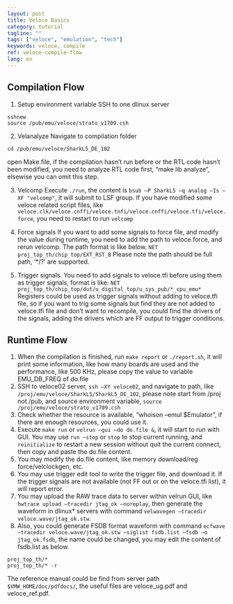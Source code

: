 ```yaml
---
layout: post
title: Veloce Basics
category: tutorial
tagline: ""
tags: ["veloce", "emulation", "tech"]
keywords: veloce, compile 
ref: veloce-compile-flow
lang: en
---
```


## Compilation Flow 

1. Setup environment variable
SSH to one dlinux server
```
sshnew
source /pub/emu/veloce/strato_v1709.csh
```
2. Velanalyze
Navigate to compilation folder 
```
cd /pub/emu/veloce/SharkL5_DE_102
```
open Make.file, if the compilation hasn’t run before or the RTL code hasn’t been modified, you need to analyze RTL code first, “make lib analyze”, elsewise you can omit this step.

3. Velcomp
Execute ``./run``, the content is ``bsub –P SharkL5 –q analog –Is –XF "velcomp"``, it will submit to LSF group. If you have modified some veloce related script files, like ``veloce.clk/veloce.cnffi/veloce.tnfi/veloce.cnffi/veloce.tfi/veloce.force``, you need to restart to run ``velcomp``

4. Force signals
If you want to add some signals to force file, and modify the value during runtime, you need to add the path to veloce.force, and rerun velcomp. The path format is like below.
``NET proj_top_th/chip_top/EXT_RST_B``
Please note the path should be full path, ‘*/?’ are supported.

5. Trigger signals.
You need to add signals to veloce.tfi before using them as trigger signals, format is like:
``NET proj_top_th/chip_top/dut/u_digital_top/u_sys_pub/*_cpu_emu*``
Registers could be used as trigger signals without adding to veloce.tfi file, so if you want to trig some signals but find they are not added to veloce.tfi file and don’t want to recompile, you could find the drivers of the signals, adding the drivers which are FF output to trigger conditions.


## Runtime Flow
1. When the compilation is finished, run ``make report`` or ``./report.sh``, it will print some information, like how many boards are used and the performance, like 500 KHz, please copy the value to variable EMU_DB_FREQ of do.file
2. SSH to veloce02 server, ``ssh –XY veloce02``, and navigate to path, like ``/proj/emu/veloce/SharkL5/SharkL5_DE_102``, please note start from /proj not /pub, and source environment variable, ``source /proj/emu/veloce/strato_v1709.csh``
3. Check whether the resource is available, “whoison –emul $Emulator”, if there are enough resources, you could use it.
4. Execute ``make run`` or ``velrun –gui –do do.file &``, it will start to run with GUI. You may use ``run –stop`` or ``stop`` to stop current running, and ``reinitialize`` to restart a new session without quit the current connect, then copy and paste the do.file content.
5. You may modify the do.file content, like memory download/reg force/velclockgen, etc.
6. You may use trigger edit tool to write the trigger file, and download it. If the trigger signals are not available (not FF out or on the veloce.tfi list), it will report error.
7. You may upload the RAW trace data to server within velrun GUI, like ``hwtrace upload –tracedir jtag_ok –noreplay``, then generate the waveform in dlinux* servers with command ``velwavegen –tracedir veloce.wave/jtag_ok.stw``.
8. Also, you could generate FSDB format waveform with command ``ecfwave –tracedir veloce.wave/jtag_ok.stw –siglist fsdb.list –fsdb –o jtag_ok.fsdb``, the name could be changed, you may edit the content of fsdb.list as below.
```
proj_top_th/*
proj_top_th/* -r
```

The reference manual could be find from server path ``$VMW_HOME/doc/pdfdocs/``, the useful files are veloce_ug.pdf and veloce_ref.pdf.
